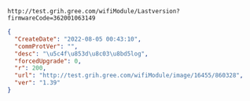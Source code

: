 `http://test.grih.gree.com/wifiModule/Lastversion?firmwareCode=362001063149`

```json
{
  "CreateDate": "2022-08-05 00:43:10",
  "commProtVer": "",
  "desc": "\u5c4f\u853d\u8c03\u8bd5log",
  "forcedUpgrade": 0,
  "r": 200,
  "url": "http://test.grih.gree.com/wifiModule/image/16455/860328",
  "ver": "1.39"
}
```
